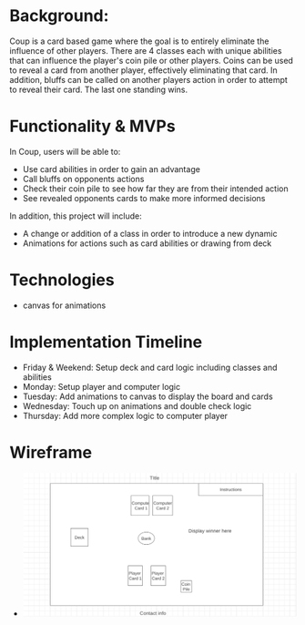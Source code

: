 # Background: 
Coup is a card based game where the goal is to entirely eliminate the influence of other players. There are 4 classes
each with unique abilities that can influence the player's coin pile or other players. Coins can be used to reveal a card 
from another player, effectively eliminating that card. In addition, bluffs can be called on another players action in order to attempt to reveal their card. The last one standing wins.

# Functionality & MVPs
In Coup, users will be able to:
- Use card abilities in order to gain an advantage 
- Call bluffs on opponents actions 
- Check their coin pile to see how far they are from their intended action 
- See revealed opponents cards to make more informed decisions 

In addition, this project will include:
- A change or addition of a class in order to introduce a new dynamic 
- Animations for actions such as card abilities or drawing from deck 

# Technologies 
- canvas for animations 

# Implementation Timeline
- Friday & Weekend: Setup deck and card logic including classes and abilities
- Monday: Setup player and computer logic 
- Tuesday: Add animations to canvas to display the board and cards
- Wednesday: Touch up on animations and double check logic 
- Thursday: Add more complex logic to computer player

# Wireframe
- ![wireframe](wireframe.png)